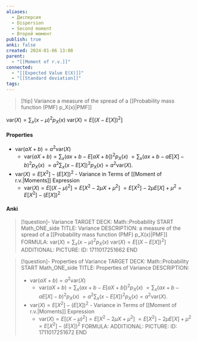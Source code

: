 ```yaml
---
aliases:
  - Дисперсия
  - Dispersion
  - Second moment
  - Второй момент
publish: true
anki: false
created: 2024-01-06 13:08
parent:
  - "[[Moment of r.v.]]"
connected:
  - "[[Expected Value E(X)]]"
  - "[[Standard deviation]]"
tags:
---
```


> [!tip] Variance 
a measure of the spread of a [[Probability mass function (PMF) p_X(x)|PMF]] 

$\text{var}(X) = \sum_{x} (x-\mu)^2 p_X(x)$
$\text{var}(X) = E[(X - E[X])^2]$


#### Properties
- $\text{var}(aX + b) = a^2\text{var}(X)$
	- $\text{var}(aX + b) = \sum_{x} (ax + b - E[aX + b])^2 p_X(x)$ $= \sum_{x} (ax + b - aE[X] - b)^2 p_X(x)$ $= a^2 \sum_{x} (x - E[X])^2 p_X(x) = a^2 \text{var}(X).$
- $\text{var}(X) = E[X^2] - (E[X])^2$ - Variance in Terms of [[Moment of r.v.|Moments]]  Expression
	- $\text{var}(X) = E[(X-\mu)^2] = E[X^2 - 2\mu X + \mu^2]$ $= E[X^2] - 2\mu E[X] + \mu^2 = E[X^2] - (E[X])^2$


#### Anki
> [!question]- Variance
TARGET DECK: Math::Probability
START
Math_ONE_side
TITLE: Variance
DESCRIPTION: a measure of the spread of a [[Probability mass function (PMF) p_X(x)|PMF]] 
FORMULA: 
> $\text{var}(X) = \sum_{x} (x-\mu)^2 p_X(x)$
> $\text{var}(X) = E[(X - E[X])^2]$
ADDITIONAL:
PICTURE:
ID: 1711017251662
END

> [!question]- Properties of Variance
TARGET DECK: Math::Probability
START
Math_ONE_side
TITLE: Properties of Variance
DESCRIPTION: 
> - $\text{var}(aX + b) = a^2\text{var}(X)$
> 	- $\text{var}(aX + b) = \sum_{x} (ax + b - E[aX + b])^2 p_X(x)$ $= \sum_{x} (ax + b - aE[X] - b)^2 p_X(x)$ $= a^2 \sum_{x} (x - E[X])^2 p_X(x) = a^2 \text{var}(X).$
> - $\text{var}(X) = E[X^2] - (E[X])^2$ - Variance in Terms of [[Moment of r.v.|Moments]]  Expression
> 	- $\text{var}(X) = E[(X-\mu)^2] = E[X^2 - 2\mu X + \mu^2]$ $= E[X^2] - 2\mu E[X] + \mu^2 = E[X^2] - (E[X])^2$
FORMULA: 
ADDITIONAL:
PICTURE:
ID: 1711017251672
END









